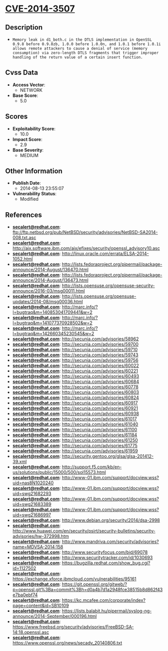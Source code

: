 
# [CVE-2014-3507](ftp://ftp.netbsd.org/pub/NetBSD/security/advisories/NetBSD-SA2014-008.txt.asc)

## Description

- `Memory leak in d1_both.c in the DTLS implementation in OpenSSL 0.9.8 before 0.9.8zb, 1.0.0 before 1.0.0n, and 1.0.1 before 1.0.1i allows remote attackers to cause a denial of service (memory consumption) via zero-length DTLS fragments that trigger improper handling of the return value of a certain insert function.`

## Cvss Data

- **Access Vector**:
  - NETWORK
- **Base Score**:
  - 5.0

## Scores

- **Exploitability Score**:
  - 10.0
- **Impact Score**:
  - 2.9
- **Base Severity**:
  - MEDIUM

## Other Information

- **Publish Date**:
  - 2014-08-13 23:55:07
- **Vulnerability Status**:
  - Modified

## References

- **secalert@redhat.com**: ftp://ftp.netbsd.org/pub/NetBSD/security/advisories/NetBSD-SA2014-008.txt.asc
- **secalert@redhat.com**: http://aix.software.ibm.com/aix/efixes/security/openssl_advisory10.asc
- **secalert@redhat.com**: http://linux.oracle.com/errata/ELSA-2014-1052.html
- **secalert@redhat.com**: http://lists.fedoraproject.org/pipermail/package-announce/2014-August/136470.html
- **secalert@redhat.com**: http://lists.fedoraproject.org/pipermail/package-announce/2014-August/136473.html
- **secalert@redhat.com**: http://lists.opensuse.org/opensuse-security-announce/2016-03/msg00011.html
- **secalert@redhat.com**: http://lists.opensuse.org/opensuse-updates/2014-08/msg00036.html
- **secalert@redhat.com**: http://marc.info/?l=bugtraq&m=140853041709441&w=2
- **secalert@redhat.com**: http://marc.info/?l=bugtraq&m=141077370928502&w=2
- **secalert@redhat.com**: http://marc.info/?l=bugtraq&m=142660345230545&w=2
- **secalert@redhat.com**: http://secunia.com/advisories/58962
- **secalert@redhat.com**: http://secunia.com/advisories/59700
- **secalert@redhat.com**: http://secunia.com/advisories/59710
- **secalert@redhat.com**: http://secunia.com/advisories/59743
- **secalert@redhat.com**: http://secunia.com/advisories/59756
- **secalert@redhat.com**: http://secunia.com/advisories/60022
- **secalert@redhat.com**: http://secunia.com/advisories/60221
- **secalert@redhat.com**: http://secunia.com/advisories/60493
- **secalert@redhat.com**: http://secunia.com/advisories/60684
- **secalert@redhat.com**: http://secunia.com/advisories/60778
- **secalert@redhat.com**: http://secunia.com/advisories/60803
- **secalert@redhat.com**: http://secunia.com/advisories/60824
- **secalert@redhat.com**: http://secunia.com/advisories/60917
- **secalert@redhat.com**: http://secunia.com/advisories/60921
- **secalert@redhat.com**: http://secunia.com/advisories/60938
- **secalert@redhat.com**: http://secunia.com/advisories/61017
- **secalert@redhat.com**: http://secunia.com/advisories/61040
- **secalert@redhat.com**: http://secunia.com/advisories/61100
- **secalert@redhat.com**: http://secunia.com/advisories/61184
- **secalert@redhat.com**: http://secunia.com/advisories/61250
- **secalert@redhat.com**: http://secunia.com/advisories/61775
- **secalert@redhat.com**: http://secunia.com/advisories/61959
- **secalert@redhat.com**: http://security.gentoo.org/glsa/glsa-201412-39.xml
- **secalert@redhat.com**: http://support.f5.com/kb/en-us/solutions/public/15000/500/sol15573.html
- **secalert@redhat.com**: http://www-01.ibm.com/support/docview.wss?uid=nas8N1020240
- **secalert@redhat.com**: http://www-01.ibm.com/support/docview.wss?uid=swg21682293
- **secalert@redhat.com**: http://www-01.ibm.com/support/docview.wss?uid=swg21683389
- **secalert@redhat.com**: http://www-01.ibm.com/support/docview.wss?uid=swg21686997
- **secalert@redhat.com**: http://www.debian.org/security/2014/dsa-2998
- **secalert@redhat.com**: http://www.huawei.com/en/security/psirt/security-bulletins/security-advisories/hw-372998.htm
- **secalert@redhat.com**: http://www.mandriva.com/security/advisories?name=MDVSA-2014:158
- **secalert@redhat.com**: http://www.securityfocus.com/bid/69078
- **secalert@redhat.com**: http://www.securitytracker.com/id/1030693
- **secalert@redhat.com**: https://bugzilla.redhat.com/show_bug.cgi?id=1127502
- **secalert@redhat.com**: https://exchange.xforce.ibmcloud.com/vulnerabilities/95161
- **secalert@redhat.com**: https://git.openssl.org/gitweb/?p=openssl.git%3Ba=commit%3Bh=d0a4b7d1a2948fce38515b8d862f43e7ba0ebf74
- **secalert@redhat.com**: https://kc.mcafee.com/corporate/index?page=content&id=SB10109
- **secalert@redhat.com**: https://lists.balabit.hu/pipermail/syslog-ng-announce/2014-September/000196.html
- **secalert@redhat.com**: https://www.freebsd.org/security/advisories/FreeBSD-SA-14:18.openssl.asc
- **secalert@redhat.com**: https://www.openssl.org/news/secadv_20140806.txt
